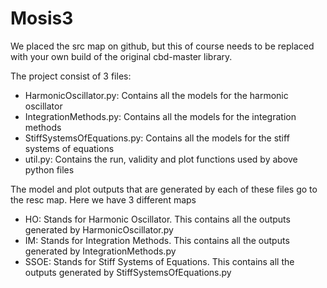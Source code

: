 # Mosis3
We placed the src map on github, but this of course needs to be replaced with your own build of the original cbd-master library.

The project consist of 3 files:
- HarmonicOscillator.py: Contains all the models for the harmonic oscillator
- IntegrationMethods.py: Contains all the models for the integration methods
- StiffSystemsOfEquations.py: Contains all the models for the stiff systems of equations
- util.py: Contains the run, validity and plot functions used by above python files

The model and plot outputs that are generated by each of these files go to the resc map. Here we have 3 different maps
- HO: Stands for Harmonic Oscillator. This contains all the outputs generated by HarmonicOscillator.py
- IM: Stands for Integration Methods. This contains all the outputs generated by IntegrationMethods.py
- SSOE: Stands for Stiff Systems of Equations. This contains all the outputs generated by StiffSystemsOfEquations.py

